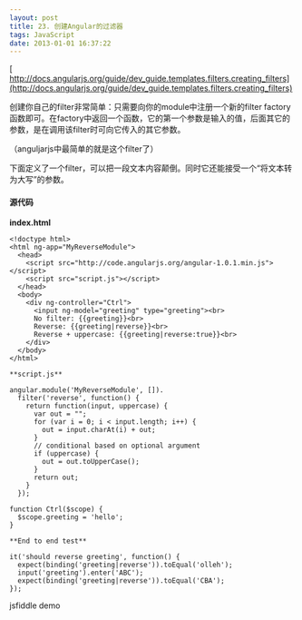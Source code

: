 ```yaml
---
layout: post
title: 23. 创建Angular的过滤器
tags: JavaScript
date: 2013-01-01 16:37:22
---
```




[     
http://docs.angularjs.org/guide/dev_guide.templates.filters.creating_filters](http://docs.angularjs.org/guide/dev_guide.templates.filters.creating_filters)

创建你自己的filter非常简单：只需要向你的module中注册一个新的filter factory函数即可。在factory中返回一个函数，它的第一个参数是输入的值，后面其它的参数，是在调用该filter时可向它传入的其它参数。

（anguljarjs中最简单的就是这个filter了）

下面定义了一个filter，可以把一段文本内容颠倒。同时它还能接受一个“将文本转为大写”的参数。

#### 源代码

**index.html**

    <!doctype html>
    <html ng-app="MyReverseModule">
      <head>
        <script src="http://code.angularjs.org/angular-1.0.1.min.js"></script>
        <script src="script.js"></script>
      </head>
      <body>
        <div ng-controller="Ctrl">
          <input ng-model="greeting" type="greeting"><br>
          No filter: {{greeting}}<br>
          Reverse: {{greeting|reverse}}<br>
          Reverse + uppercase: {{greeting|reverse:true}}<br>
        </div>
      </body>
    </html>

    **script.js**

    angular.module('MyReverseModule', []).
      filter('reverse', function() {
        return function(input, uppercase) {
          var out = "";
          for (var i = 0; i < input.length; i++) {
            out = input.charAt(i) + out;
          }
          // conditional based on optional argument
          if (uppercase) {
            out = out.toUpperCase();
          }
          return out;
        }
      });

    function Ctrl($scope) {
      $scope.greeting = 'hello';
    }

    **End to end test**

    it('should reverse greeting', function() {
      expect(binding('greeting|reverse')).toEqual('olleh');
      input('greeting').enter('ABC');
      expect(binding('greeting|reverse')).toEqual('CBA');
    });

jsfiddle demo

